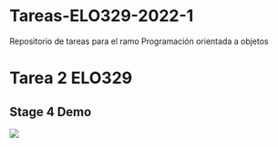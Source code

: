 # Tareas-ELO329-2022-1

Repositorio de tareas para el ramo Programación orientada a objetos

# Tarea 2 ELO329
## Stage 4 Demo
![](https://github.com/iwayato/Tareas-POO/blob/main/Tarea_2/Stage4.gif)
